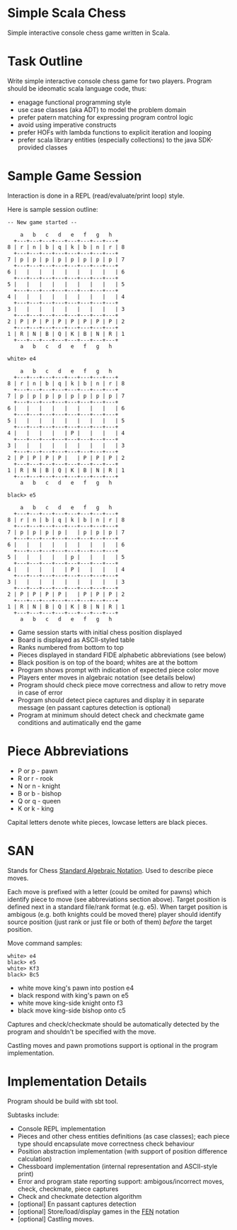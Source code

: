 Simple Scala Chess
==================

Simple interactive console chess game written in Scala.

Task Outline
============

Write simple interactive console chess game for two players.
Program should be ideomatic scala language code, thus:
* enagage functional programming style
* use case classes (aka ADT) to model the problem domain
* prefer patern matching for expressing program control logic
* avoid using imperative constructs
* prefer HOFs with lambda functions to explicit iteration and looping
* prefer scala library entities (especially collections) to the
java SDK-provided classes

Sample Game Session
===================

Interaction is done in a REPL (read/evaluate/print loop) style.

Here is sample session outline:

    -- New game started --

        a   b   c   d   e   f   g   h
      +---+---+---+---+---+---+---+---+
    8 | r | n | b | q | k | b | n | r | 8
      +---+---+---+---+---+---+---+---+
    7 | p | p | p | p | p | p | p | p | 7
      +---+---+---+---+---+---+---+---+
    6 |   |   |   |   |   |   |   |   | 6
      +---+---+---+---+---+---+---+---+
    5 |   |   |   |   |   |   |   |   | 5
      +---+---+---+---+---+---+---+---+
    4 |   |   |   |   |   |   |   |   | 4
      +---+---+---+---+---+---+---+---+
    3 |   |   |   |   |   |   |   |   | 3
      +---+---+---+---+---+---+---+---+
    2 | P | P | P | P | P | P | P | P | 2
      +---+---+---+---+---+---+---+---+
    1 | R | N | B | Q | K | B | N | R | 1
      +---+---+---+---+---+---+---+---+
        a   b   c   d   e   f   g   h

    white> e4

        a   b   c   d   e   f   g   h
      +---+---+---+---+---+---+---+---+
    8 | r | n | b | q | k | b | n | r | 8
      +---+---+---+---+---+---+---+---+
    7 | p | p | p | p | p | p | p | p | 7
      +---+---+---+---+---+---+---+---+
    6 |   |   |   |   |   |   |   |   | 6
      +---+---+---+---+---+---+---+---+
    5 |   |   |   |   |   |   |   |   | 5
      +---+---+---+---+---+---+---+---+
    4 |   |   |   |   | P |   |   |   | 4
      +---+---+---+---+---+---+---+---+
    3 |   |   |   |   |   |   |   |   | 3
      +---+---+---+---+---+---+---+---+
    2 | P | P | P | P |   | P | P | P | 2
      +---+---+---+---+---+---+---+---+
    1 | R | N | B | Q | K | B | N | R | 1
      +---+---+---+---+---+---+---+---+
        a   b   c   d   e   f   g   h

    black> e5

        a   b   c   d   e   f   g   h
      +---+---+---+---+---+---+---+---+
    8 | r | n | b | q | k | b | n | r | 8
      +---+---+---+---+---+---+---+---+
    7 | p | p | p | p |   | p | p | p | 7
      +---+---+---+---+---+---+---+---+
    6 |   |   |   |   |   |   |   |   | 6
      +---+---+---+---+---+---+---+---+
    5 |   |   |   |   | p |   |   |   | 5
      +---+---+---+---+---+---+---+---+
    4 |   |   |   |   | P |   |   |   | 4
      +---+---+---+---+---+---+---+---+
    3 |   |   |   |   |   |   |   |   | 3
      +---+---+---+---+---+---+---+---+
    2 | P | P | P | P |   | P | P | P | 2
      +---+---+---+---+---+---+---+---+
    1 | R | N | B | Q | K | B | N | R | 1
      +---+---+---+---+---+---+---+---+
        a   b   c   d   e   f   g   h

* Game session starts with initial chess position displayed
* Board is displayed as ASCII-styled table
* Ranks numbered from bottom to top
* Pieces displayed in standard FIDE alphabetic abbreviations (see below)
* Black position is on top of the board; whites are at the bottom
* Program shows prompt with indication of expected piece color move
* Players enter moves in algebraic notation (see details below)
* Program should check piece move correctness and allow to retry move in case of error
* Program should detect piece captures and display it in separate message (en passant captures detection is optional)
* Program at minimum should detect check and checkmate game conditions and autimatically end the game

Piece Abbreviations
===================

* P or p - pawn
* R or r - rook
* N or n - knight
* B or b - bishop
* Q or q - queen
* K or k - king

Capital letters denote white pieces, lowcase letters are black pieces.

SAN
===

Stands for Chess [Standard Algebraic Notation](http://en.wikipedia.org/wiki/Algebraic_notation_(chess)). Used to describe piece moves.

Each move is prefixed with a letter (could be omited for pawns) which identify piece to move (see abbreviations section above). Target position is defined next in a standard file/rank format (e.g. e5). When target position is ambigous (e.g. both knights could be moved there) player should identify source position (just rank or just file or both of them) _before_ the target position.

Move command samples:

    white> e4
    black> e5
    white> Kf3
    black> Bc5

* white move king's pawn into postion e4
* black respond with king's pawn on e5
* white move king-side knight onto f3
* black move king-side bishop onto c5

Captures and check/checkmate should be automatically detected by the program and shouldn't be specified with the move.

Castling moves and pawn promotions support is optional in the program implementation.

Implementation Details
======================

Program should be build with sbt tool.

Subtasks include:
* Console REPL implementation
* Pieces and other chess entities definitions (as case classes); each piece type should encapsulate move correctness check behaviour
* Position abstraction implementation (with support of position difference calculation)
* Chessboard implementation (internal representation and ASCII-style print)
* Error and program state reporting support: ambigous/incorrect moves, check, checkmate, piece captures
* Check and checkmate detection algorithm
* [optional] En passant captures detection
* [optional] Store/load/display games in the [FEN](http://en.wikipedia.org/wiki/FEN) notation
* [optional] Castling moves.
